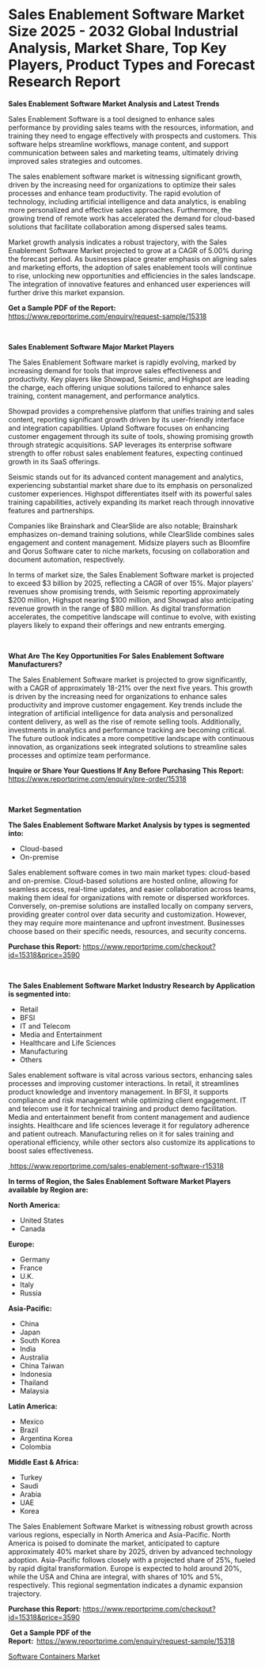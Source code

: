 <p><h1>Sales Enablement Software Market Size 2025 - 2032 Global Industrial Analysis, Market Share, Top Key Players, Product Types and Forecast Research Report</h1></p><p><strong>Sales Enablement Software Market Analysis and Latest Trends</strong></p>
<p><p>Sales Enablement Software is a tool designed to enhance sales performance by providing sales teams with the resources, information, and training they need to engage effectively with prospects and customers. This software helps streamline workflows, manage content, and support communication between sales and marketing teams, ultimately driving improved sales strategies and outcomes.</p><p>The sales enablement software market is witnessing significant growth, driven by the increasing need for organizations to optimize their sales processes and enhance team productivity. The rapid evolution of technology, including artificial intelligence and data analytics, is enabling more personalized and effective sales approaches. Furthermore, the growing trend of remote work has accelerated the demand for cloud-based solutions that facilitate collaboration among dispersed sales teams.</p><p>Market growth analysis indicates a robust trajectory, with the Sales Enablement Software Market projected to grow at a CAGR of 5.00% during the forecast period. As businesses place greater emphasis on aligning sales and marketing efforts, the adoption of sales enablement tools will continue to rise, unlocking new opportunities and efficiencies in the sales landscape. The integration of innovative features and enhanced user experiences will further drive this market expansion.</p></p>
<p><strong>Get a Sample PDF of the Report:&nbsp;</strong> <a href="https://www.reportprime.com/enquiry/request-sample/15318?utm_campaign=3053&utm_medium=2&utm_source=Github&utm_content=ia&utm_term=20032025&utm_id=sales-enablement-software">https://www.reportprime.com/enquiry/request-sample/15318</a></p>
<p>&nbsp;</p>
<p><strong>Sales Enablement Software Major Market Players</strong></p>
<p><p>The Sales Enablement Software market is rapidly evolving, marked by increasing demand for tools that improve sales effectiveness and productivity. Key players like Showpad, Seismic, and Highspot are leading the charge, each offering unique solutions tailored to enhance sales training, content management, and performance analytics.</p><p>Showpad provides a comprehensive platform that unifies training and sales content, reporting significant growth driven by its user-friendly interface and integration capabilities. Upland Software focuses on enhancing customer engagement through its suite of tools, showing promising growth through strategic acquisitions. SAP leverages its enterprise software strength to offer robust sales enablement features, expecting continued growth in its SaaS offerings.</p><p>Seismic stands out for its advanced content management and analytics, experiencing substantial market share due to its emphasis on personalized customer experiences. Highspot differentiates itself with its powerful sales training capabilities, actively expanding its market reach through innovative features and partnerships.</p><p>Companies like Brainshark and ClearSlide are also notable; Brainshark emphasizes on-demand training solutions, while ClearSlide combines sales engagement and content management. Midsize players such as Bloomfire and Qorus Software cater to niche markets, focusing on collaboration and document automation, respectively.</p><p>In terms of market size, the Sales Enablement Software market is projected to exceed $3 billion by 2025, reflecting a CAGR of over 15%. Major players' revenues show promising trends, with Seismic reporting approximately $200 million, Highspot nearing $100 million, and Showpad also anticipating revenue growth in the range of $80 million. As digital transformation accelerates, the competitive landscape will continue to evolve, with existing players likely to expand their offerings and new entrants emerging.</p></p>
<p>&nbsp;</p>
<p><strong>What Are The Key Opportunities For Sales Enablement Software Manufacturers?</strong></p>
<p><p>The Sales Enablement Software market is projected to grow significantly, with a CAGR of approximately 18-21% over the next five years. This growth is driven by the increasing need for organizations to enhance sales productivity and improve customer engagement. Key trends include the integration of artificial intelligence for data analysis and personalized content delivery, as well as the rise of remote selling tools. Additionally, investments in analytics and performance tracking are becoming critical. The future outlook indicates a more competitive landscape with continuous innovation, as organizations seek integrated solutions to streamline sales processes and optimize team performance.</p></p>
<p><strong>Inquire or Share Your Questions If Any Before Purchasing This Report:</strong> <a href="https://www.reportprime.com/enquiry/pre-order/15318?utm_campaign=3053&utm_medium=2&utm_source=Github&utm_content=ia&utm_term=20032025&utm_id=sales-enablement-software">https://www.reportprime.com/enquiry/pre-order/15318</a></p>
<p>&nbsp;</p>
<p><strong>Market Segmentation</strong></p>
<p><strong>The Sales Enablement Software Market Analysis by types is segmented into:</strong></p>
<p><ul><li>Cloud-based</li><li>On-premise</li></ul></p>
<p><p>Sales enablement software comes in two main market types: cloud-based and on-premise. Cloud-based solutions are hosted online, allowing for seamless access, real-time updates, and easier collaboration across teams, making them ideal for organizations with remote or dispersed workforces. Conversely, on-premise solutions are installed locally on company servers, providing greater control over data security and customization. However, they may require more maintenance and upfront investment. Businesses choose based on their specific needs, resources, and security concerns.</p></p>
<p><strong>Purchase this Report:&nbsp;</strong><a href="https://www.reportprime.com/checkout?id=15318&price=3590&utm_campaign=3053&utm_medium=2&utm_source=Github&utm_content=ia&utm_term=20032025&utm_id=sales-enablement-software">https://www.reportprime.com/checkout?id=15318&price=3590</a></p>
<p>&nbsp;</p>
<p><strong>The Sales Enablement Software Market Industry Research by Application is segmented into:</strong></p>
<p><ul><li>Retail</li><li>BFSI</li><li>IT and Telecom</li><li>Media and Entertainment</li><li>Healthcare and Life Sciences</li><li>Manufacturing</li><li>Others</li></ul></p>
<p><p>Sales enablement software is vital across various sectors, enhancing sales processes and improving customer interactions. In retail, it streamlines product knowledge and inventory management. In BFSI, it supports compliance and risk management while optimizing client engagement. IT and telecom use it for technical training and product demo facilitation. Media and entertainment benefit from content management and audience insights. Healthcare and life sciences leverage it for regulatory adherence and patient outreach. Manufacturing relies on it for sales training and operational efficiency, while other sectors also customize its applications to boost sales effectiveness.</p></p>
<p><a href="https://www.reportprime.com/sales-enablement-software-r15318?utm_campaign=3053&utm_medium=2&utm_source=Github&utm_content=ia&utm_term=20032025&utm_id=sales-enablement-software">&nbsp;https://www.reportprime.com/sales-enablement-software-r15318</a></p>
<p><strong>In terms of Region, the Sales Enablement Software Market Players available by Region are:</strong></p>
<p>
    <p> <strong> North America: </strong>
        <ul>
            <li>United States</li>
            <li>Canada</li>
        </ul>
        </p> 
    <p> <strong> Europe: </strong>
        <ul>
            <li>Germany</li>
            <li>France</li>
            <li>U.K.</li>
            <li>Italy</li>
            <li>Russia</li>
        </ul>
        </p> 
    <p> <strong> Asia-Pacific: </strong>
        <ul>
            <li>China</li>
            <li>Japan</li>
            <li>South Korea</li>
            <li>India</li>
            <li>Australia</li>
            <li>China Taiwan</li>
            <li>Indonesia</li>
            <li>Thailand</li>
            <li>Malaysia</li>
        </ul>
        </p> 
    <p> <strong> Latin America: </strong>
        <ul>
            <li>Mexico</li>
            <li>Brazil</li>
            <li>Argentina Korea</li>
            <li>Colombia</li>
        </ul>
        </p> 
    <p> <strong> Middle East & Africa: </strong>
        <ul>
            <li>Turkey</li>
            <li>Saudi</li>
            <li>Arabia</li>
            <li>UAE</li>
            <li>Korea</li>
        </ul>
    </p>
    </p>
<p><p>The Sales Enablement Software Market is witnessing robust growth across various regions, especially in North America and Asia-Pacific. North America is poised to dominate the market, anticipated to capture approximately 40% market share by 2025, driven by advanced technology adoption. Asia-Pacific follows closely with a projected share of 25%, fueled by rapid digital transformation. Europe is expected to hold around 20%, while the USA and China are integral, with shares of 10% and 5%, respectively. This regional segmentation indicates a dynamic expansion trajectory.</p></p>
<p><strong>Purchase this Report: </strong><a href="https://www.reportprime.com/checkout?id=15318&price=3590&utm_campaign=3053&utm_medium=2&utm_source=Github&utm_content=ia&utm_term=20032025&utm_id=sales-enablement-software">https://www.reportprime.com/checkout?id=15318&price=3590</a></p>
<p>&nbsp;<strong>Get a Sample PDF of the Report:&nbsp;&nbsp;</strong><a href="https://www.reportprime.com/enquiry/request-sample/15318?utm_campaign=3053&utm_medium=2&utm_source=Github&utm_content=ia&utm_term=20032025&utm_id=sales-enablement-software">https://www.reportprime.com/enquiry/request-sample/15318</a></p>
<p><strong></strong></p>
<p><p><a href="https://github.com/qianyateina/Market-Research-Report-List-1/blob/main/software-containers-market.md?utm_campaign=3053&utm_medium=2&utm_source=Github&utm_content=ia&utm_term=20032025&utm_id=sales-enablement-software">Software Containers Market</a></p></p>